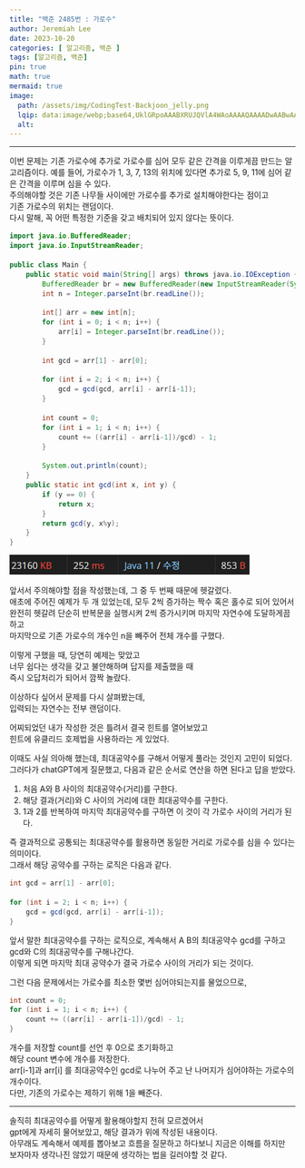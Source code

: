 ```yaml
---
title: "백준 2485번 : 가로수"
author: Jeremiah Lee
date: 2023-10-20
categories: [ 알고리즘, 백준 ]
tags: [알고리즘, 백준]
pin: true
math: true
mermaid: true
image: 
  path: /assets/img/CodingTest-Backjoon_jelly.png
  lqip: data:image/webp;base64,UklGRpoAAABXRUJQVlA4WAoAAAAQAAAADwAABwAAQUxQSDIAAAARL0AmbZurmr57yyIiqE8oiG0bejIYEQTgqiDA9vqnsUSI6H+oAERp2HZ65qP/VIAWAFZQOCBCAAAA8AEAnQEqEAAIAAVAfCWkAALp8sF8rgRgAP7o9FDvMCkMde9PK7euH5M1m6VWoDXf2FkP3BqV0ZYbO6NA/VFIAAAA
  alt: 
---
```

***

이번 문제는 기존 가로수에 추가로 가로수를 심어 모두 같은 간격을 이루게끔 만드는 알고리즘이다.
예를 들어, 가로수가 1, 3, 7, 13의 위치에 있다면 추가로 5, 9, 11에 심어 같은 간격을 이루며 심을 수 있다.   
주의해야할 것은 기존 나무들 사이에만 가로수를 추가로 설치해야한다는 점이고   
기존 가로수의 위치는 랜덤이다.   
다시 말해, 꼭 어떤 특정한 기준을 갖고 배치되어 있지 않다는 뜻이다.

```java
import java.io.BufferedReader;
import java.io.InputStreamReader;

public class Main {
    public static void main(String[] args) throws java.io.IOException {
        BufferedReader br = new BufferedReader(new InputStreamReader(System.in));
        int n = Integer.parseInt(br.readLine());

        int[] arr = new int[n];
        for (int i = 0; i < n; i++) {
            arr[i] = Integer.parseInt(br.readLine());
        }

        int gcd = arr[1] - arr[0];

        for (int i = 2; i < n; i++) {
            gcd = gcd(gcd, arr[i] - arr[i-1]);
        }

        int count = 0;
        for (int i = 1; i < n; i++) {
            count += ((arr[i] - arr[i-1])/gcd) - 1;
        }

        System.out.println(count);
    }
    public static int gcd(int x, int y) {
        if (y == 0) {
            return x;
        }
        return gcd(y, x%y);
    }
}
```
![](/assets/img/CT_BJ_LOG/BJ_2485.png)

앞서서 주의해야할 점을 작성했는데, 그 중 두 번째 때문에 헷갈렸다.   
애초에 주어진 예제가 두 개 있었는데, 모두 2씩 증가하는 짝수 혹은 홀수로 되어 있어서   
완전히 헷갈려 단순히 반복문을 실행시켜 2씩 증가시키며 마지막 자연수에 도달하게끔 하고   
마지막으로 기존 가로수의 개수인 n을 빼주어 전체 개수를 구했다.   

이렇게 구했을 때, 당연히 예제는 맞았고   
너무 쉽다는 생각을 갖고 불안해하며 답지를 제출했을 때   
즉시 오답처리가 되어서 깜짝 놀랐다.   

이상하다 싶어서 문제를 다시 살펴봤는데,   
입력되는 자연수는 전부 랜덤이다.   

어찌되었던 내가 작성한 것은 틀려서 결국 힌트를 열어보았고   
힌트에 유클리드 호제법을 사용하라는 게 있었다.

이때도 사실 의아해 했는데, 최대공약수를 구해서 어떻게 풀라는 것인지 고민이 되었다.   
그러다가 chatGPT에게 질문했고, 다음과 같은 순서로 연산을 하면 된다고 답을 받았다.

1. 처음 A와 B 사이의 최대공약수(거리)를 구한다.
2. 해당 결과(거리)와 C 사이의 거리에 대한 최대공약수를 구한다.
3. 1과 2를 반복하여 마지막 최대공약수를 구하면 이 것이 각 가로수 사이의 거리가 된다.

즉 결과적으로 공통되는 최대공약수를 활용하면 동일한 거리로 가로수를 심을 수 있다는 의미이다.   
그래서 해당 공약수를 구하는 로직은 다음과 같다.

```java
int gcd = arr[1] - arr[0];

for (int i = 2; i < n; i++) {
    gcd = gcd(gcd, arr[i] - arr[i-1]);
}
```

앞서 말한 최대공약수를 구하는 로직으로, 계속해서 A B의 최대공약수 gcd를 구하고 gcd와 C의 최대공약수를 구해나간다.    
이렇게 되면 마지막 최대 공약수가 결국 가로수 사이의 거리가 되는 것이다.

그런 다음 문제에서는 가로수를 최소한 몇번 심어야되는지를 물었으므로,

```java
int count = 0;
for (int i = 1; i < n; i++) {
    count += ((arr[i] - arr[i-1])/gcd) - 1;
}
```

개수를 저장할 count를 선언 후 0으로 초기화하고      
해당 count 변수에 개수를 저장한다.   
arr[i-1]과 arr[i] 를 최대공약수인 gcd로 나누어 주고 난 나머지가 심어야하는 가로수의 개수이다.   
다만, 기존의 가로수는 제하기 위해 1을 빼준다.   

***

솔직히 최대공약수를 어떻게 활용해야할지 전혀 모르겠어서   
gpt에게 자세히 물어보았고, 해당 결과가 위에 작성된 내용이다.   
아무래도 계속해서 예제를 뽑아보고 흐름을 질문하고 하다보니 지금은 이해를 하지만   
보자마자 생각나진 않았기 때문에 생각하는 법을 길러야할 것 같다.
